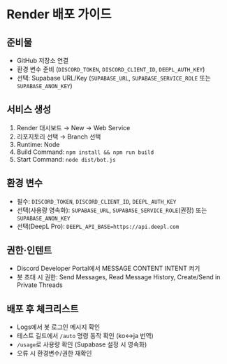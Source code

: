 # Render 배포 가이드

## 준비물

- GitHub 저장소 연결
- 환경 변수 준비 (`DISCORD_TOKEN`, `DISCORD_CLIENT_ID`, `DEEPL_AUTH_KEY`)
- 선택: Supabase URL/Key (`SUPABASE_URL`, `SUPABASE_SERVICE_ROLE` 또는 `SUPABASE_ANON_KEY`)

## 서비스 생성

1. Render 대시보드 → New → Web Service
2. 리포지토리 선택 → Branch 선택
3. Runtime: Node
4. Build Command: `npm install && npm run build`
5. Start Command: `node dist/bot.js`

## 환경 변수

- 필수: `DISCORD_TOKEN`, `DISCORD_CLIENT_ID`, `DEEPL_AUTH_KEY`
- 선택(사용량 영속화): `SUPABASE_URL`, `SUPABASE_SERVICE_ROLE`(권장) 또는 `SUPABASE_ANON_KEY`
- 선택(DeepL Pro): `DEEPL_API_BASE=https://api.deepl.com`

## 권한·인텐트

- Discord Developer Portal에서 MESSAGE CONTENT INTENT 켜기
- 봇 초대 시 권한: Send Messages, Read Message History, Create/Send in Private Threads

## 배포 후 체크리스트

- Logs에서 봇 로그인 메시지 확인
- 테스트 길드에서 `/auto` 명령 동작 확인 (ko↔ja 번역)
- `/usage`로 사용량 확인 (Supabase 설정 시 영속화)
- 오류 시 환경변수/권한 재확인
